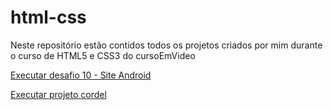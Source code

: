 # html-css
 
Neste repositório estão contidos todos os projetos criados por mim durante o curso de HTML5 e CSS3 do cursoEmVideo

<a href="https://biancamayor.github.io/html-css/desafios/010/refazendo (versão final)" target = '_blank'>Executar desafio 10  -  Site Android</a>

<a href="https://biancamayor.github.io/projeto-cordel/" target = '_blank'>Executar projeto cordel</a>

